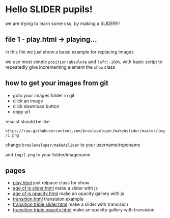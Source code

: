 # Hello SLIDER pupils!

we are trying to learn some css, by making a SLIDER!!!

## file 1 - play.html -> playing...
in this file we just show a basic example for replacing images

we use most simple `position:absolute` and `left:-100%`, with basic script to repeatedly give incrementing element the `show` class

## how to get your images from git
* goto your images folder in git
* click an image
* click download button
* copy url

resulst should be like

`https://raw.githubusercontent.com/bresleveloper/makeAslider/master/img/1.png`

change `bresleveloper/makeAslider` to your username/reponame

and `img/1.png` to your folder/imagename 


## pages

* [play.html](https://bresleveloper.github.io/makeAslider/play.html) just relpace class for show
* [age of js slider.html](https://bresleveloper.github.io/makeAslider/age%20of%20js%20slider.html) make a slider with js
* [age of js opacity.html](https://bresleveloper.github.io/makeAslider/age%20of%20js%20opacity.html) make an opacity gallery with js
* [transition.html](https://bresleveloper.github.io/makeAslider/transition.html) transision example
* [transition triple slider.html](https://bresleveloper.github.io/makeAslider/transition%20triple%20slider.html) make a slider with transision
* [transition triple opacity.html](https://bresleveloper.github.io/makeAslider/transition%20triple%20opacity.html) make an opacity gallery with transision

